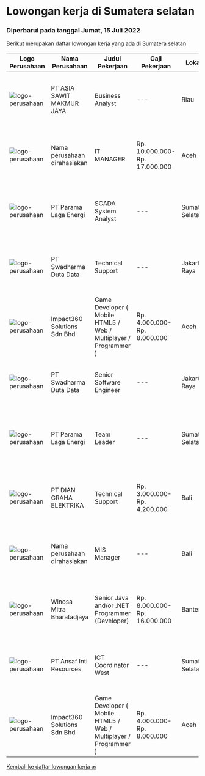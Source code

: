 
  # Lowongan kerja di Sumatera selatan

  ### Diperbarui pada tanggal Jumat, 15 Juli 2022

  Berikut merupakan daftar lowongan kerja yang ada di Sumatera selatan

  |Logo Perusahaan | Nama Perusahaan | Judul Pekerjaan | Gaji Pekerjaan | Lokasi | Deskripsi | Tanggal diunggah | Pranala |
  | -------------- | --------------- | --------------- | --------- | --------- | -------------- | ------- | ----------- |
  |![logo-perusahaan](https://image-service-cdn.seek.com.au/8c9ad8ac1a3555ef79e89c100defac119719c63a/ee4dce1061f3f616224767ad58cb2fc751b8d2dc)|PT ASIA SAWIT MAKMUR JAYA|Business Analyst|---|Riau|Requirement :- Age Max 30 years- Minimum Bachelor Degree in any Majors- Fresh Graduated Welcome to apply- Good administration &amp; computer skills...|Kamis, 14 Juli 2022|https://www.jobstreet.co.id/id/job/business-analyst-3955962?token=0~81bf2018-2213-457a-acf9-1203dec81127&sectionRank=1&jobId=jobstreet-id-job-3955962|
|![logo-perusahaan](https://i.ibb.co/sqvTCh9/112815900-stock-vector-no-image-available-icon-flat-vector.webp)|Nama perusahaan dirahasiakan|IT MANAGER|Rp. 10.000.000-Rp. 17.000.000|Aceh|Memiliki pengalaman leadership sebagai Manager sebelumnya.Back End Engineer1. Memiliki pengalaman dalam membangun RESTful APIs2. Menguasai bahasa...|Senin, 11 Juli 2022|https://www.jobstreet.co.id/id/job/it-manager-3951340?token=0~81bf2018-2213-457a-acf9-1203dec81127&sectionRank=2&jobId=jobstreet-id-job-3951340|
|![logo-perusahaan](https://image-service-cdn.seek.com.au/4ce4a4192fecbd7c89f07bcb0951aa923100bc6c/ee4dce1061f3f616224767ad58cb2fc751b8d2dc)|PT Parama Laga Energi|SCADA System Analyst|---|Sumatera Selatan|Pekerjaan MK Pembangunan Intermediate Block di Sumsel. Client: Perusahaan TransportasiJurusan : S1 Teknik Elektro/ Instrumen &amp; Kendali/...|Rabu, 13 Juli 2022|https://www.jobstreet.co.id/id/job/scada-system-analyst-3955404?token=0~81bf2018-2213-457a-acf9-1203dec81127&sectionRank=3&jobId=jobstreet-id-job-3955404|
|![logo-perusahaan](https://image-service-cdn.seek.com.au/e55e3708620a7ff5e7da329d1725ee01ed113417/ee4dce1061f3f616224767ad58cb2fc751b8d2dc)|PT Swadharma Duta Data|Technical Support|---|Jakarta Raya|Kualifikasi : D3- S1 bidang Teknik Informatika, Ilmu Komputer Usia 20 - 30 tahun Pengalaman di bidang IT Network 1 - 2 Tahun Menguasai bidang IT...|Jumat, 08 Juli 2022|https://www.jobstreet.co.id/id/job/technical-support-3949835?token=0~81bf2018-2213-457a-acf9-1203dec81127&sectionRank=4&jobId=jobstreet-id-job-3949835|
|![logo-perusahaan](https://image-service-cdn.seek.com.au/06b729438205195a03d4bcec08ce1ddd5d9c1576/ee4dce1061f3f616224767ad58cb2fc751b8d2dc)|Impact360 Solutions Sdn Bhd|Game Developer ( Mobile HTML5 / Web / Multiplayer / Programmer )|Rp. 4.000.000-Rp. 8.000.000|Aceh|We are hiring remote HTML5 game developers from all parts of Indonesia. If you have real experience building HTML5 games or applications, you're...|Kamis, 14 Juli 2022|https://www.jobstreet.co.id/id/job/game-developer-mobile-html5-web-multiplayer-programmer-5027276/origin/my?token=0~81bf2018-2213-457a-acf9-1203dec81127&sectionRank=5&jobId=jobstreet-my-job-5027276|
|![logo-perusahaan](https://image-service-cdn.seek.com.au/e55e3708620a7ff5e7da329d1725ee01ed113417/ee4dce1061f3f616224767ad58cb2fc751b8d2dc)|PT Swadharma Duta Data|Senior Software Engineer|---|Jakarta Raya|1.    Minimal 2 Tahun pengalaman sebagai programmer2.    Memahami konsep pengembangan aplikasi3.    Memahami konsep Microservices...|Sabtu, 09 Juli 2022|https://www.jobstreet.co.id/id/job/senior-software-engineer-3932205?token=0~81bf2018-2213-457a-acf9-1203dec81127&sectionRank=6&jobId=jobstreet-id-job-3932205|
|![logo-perusahaan](https://image-service-cdn.seek.com.au/4ce4a4192fecbd7c89f07bcb0951aa923100bc6c/ee4dce1061f3f616224767ad58cb2fc751b8d2dc)|PT Parama Laga Energi|Team Leader|---|Sumatera Selatan|Pekerjaan MK Pembangunan Intermediate Block di Sumsel. Client: Perusahaan TransportasiJurusan : S2 Tehnik 10 tahunResponsibility - Sebagai...|Selasa, 05 Juli 2022|https://www.jobstreet.co.id/id/job/team-leader-3944610?token=0~81bf2018-2213-457a-acf9-1203dec81127&sectionRank=7&jobId=jobstreet-id-job-3944610|
|![logo-perusahaan](https://image-service-cdn.seek.com.au/6724301a3d42a36c4b43d01afcb6475b391f135e/ee4dce1061f3f616224767ad58cb2fc751b8d2dc)|PT DIAN GRAHA ELEKTRIKA|Technical Support|Rp. 3.000.000-Rp. 4.200.000|Bali|Persyaratan: Usia 20 sampai 35 tahun Pendidikan minimal SMK Pengalaman bidang Fiber Optik minimal 1 tahun Memiliki kemampuan dan pemahaman Fiber Optik...|Kamis, 30 Juni 2022|https://www.jobstreet.co.id/id/job/technical-support-3938839?token=0~81bf2018-2213-457a-acf9-1203dec81127&sectionRank=8&jobId=jobstreet-id-job-3938839|
|![logo-perusahaan](https://i.ibb.co/sqvTCh9/112815900-stock-vector-no-image-available-icon-flat-vector.webp)|Nama perusahaan dirahasiakan|MIS Manager|---|Bali|Pendidikan minimal S1 segala jurusan Minimal memiliki 1 tahun pengalaman kerja di bidang yang sama Memiliki pengetahuan mengenai PHP dan bahasa...|Kamis, 30 Juni 2022|https://www.jobstreet.co.id/id/job/mis-manager-3938523?token=0~81bf2018-2213-457a-acf9-1203dec81127&sectionRank=9&jobId=jobstreet-id-job-3938523|
|![logo-perusahaan](https://image-service-cdn.seek.com.au/cd823704551af28e73a2059691a6e200c86b8a5f/ee4dce1061f3f616224767ad58cb2fc751b8d2dc)|Winosa Mitra Bharatadjaya|Senior Java and/or .NET Programmer (Developer)|Rp. 8.000.000-Rp. 16.000.000|Banten|Winosa Mitra is a young and fast growing Business consultancy and software development company. We are expanding and are looking for an ambitious Java...|Sabtu, 02 Juli 2022|https://www.jobstreet.co.id/id/job/senior-java-and-or-.net-programmer-developer-3923461?token=0~81bf2018-2213-457a-acf9-1203dec81127&sectionRank=10&jobId=jobstreet-id-job-3923461|
|![logo-perusahaan](https://image-service-cdn.seek.com.au/77c18b5e6ba2360bc5ad45a481d1da6c58abde44/ee4dce1061f3f616224767ad58cb2fc751b8d2dc)|PT Ansaf Inti Resources|ICT Coordinator West|---|Sumatera Selatan|Deskripsi Kerjaan:·      Maintenance software, hardware, and network·      Maintenance radio RIG dan HT·      Memonitoring barang/asset...|Selasa, 28 Juni 2022|https://www.jobstreet.co.id/id/job/ict-coordinator-west-3935609?token=0~81bf2018-2213-457a-acf9-1203dec81127&sectionRank=11&jobId=jobstreet-id-job-3935609|
|![logo-perusahaan](https://image-service-cdn.seek.com.au/06b729438205195a03d4bcec08ce1ddd5d9c1576/ee4dce1061f3f616224767ad58cb2fc751b8d2dc)|Impact360 Solutions Sdn Bhd|Game Developer ( Mobile HTML5 / Web / Multiplayer / Programmer )|Rp. 4.000.000-Rp. 8.000.000|Aceh|We are hiring remote HTML5 game developers from all parts of Indonesia. If you have real experience building HTML5 games or applications, you're...|Rabu, 22 Juni 2022|https://www.jobstreet.co.id/id/job/game-developer-mobile-html5-web-multiplayer-programmer-5000157/origin/my?token=0~81bf2018-2213-457a-acf9-1203dec81127&sectionRank=12&jobId=jobstreet-my-job-5000157|


  [Kembali ke daftar lowongan kerja 🔙](../README.md#daftar-lowongan-kerja)
  